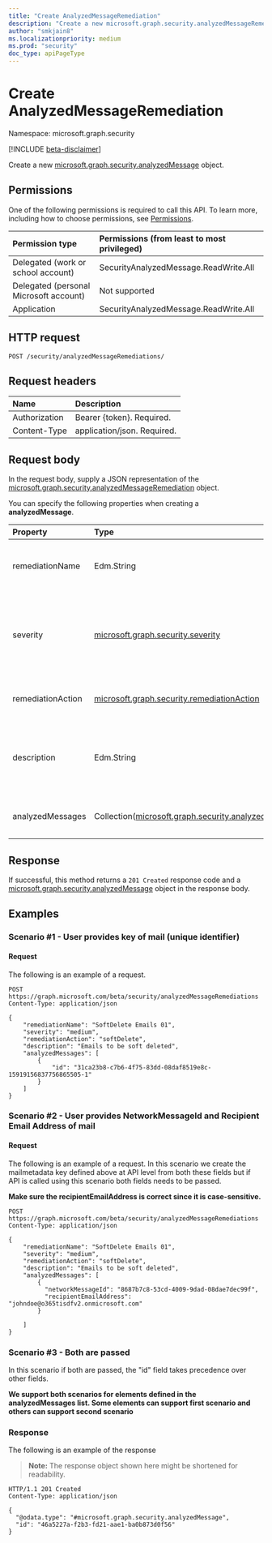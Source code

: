 ```yaml
---
title: "Create AnalyzedMessageRemediation"
description: "Create a new microsoft.graph.security.analyzedMessageRemediation object."
author: "smkjain8"
ms.localizationpriority: medium
ms.prod: "security"
doc_type: apiPageType
---
```


# Create AnalyzedMessageRemediation

Namespace: microsoft.graph.security

[!INCLUDE [beta-disclaimer](../../includes/beta-disclaimer.md)]

Create a new [microsoft.graph.security.analyzedMessage](../resources/security-analyzedmessage.md) object.

## Permissions

One of the following permissions is required to call this API. To learn more, including how to choose permissions, see [Permissions](/graph/permissions-reference).

|Permission type|Permissions (from least to most privileged)|
|:---|:---|
|Delegated (work or school account)|SecurityAnalyzedMessage.ReadWrite.All|
|Delegated (personal Microsoft account)|Not supported|
|Application|SecurityAnalyzedMessage.ReadWrite.All|

## HTTP request

<!-- {
  "blockType": "ignored"
}
-->
``` http
POST /security/analyzedMessageRemediations/
```

## Request headers

|Name|Description|
|:---|:---|
|Authorization|Bearer {token}. Required.|
|Content-Type|application/json. Required.|

## Request body

In the request body, supply a JSON representation of the [microsoft.graph.security.analyzedMessageRemediation](../resources/security-analyzedmessageRemediation.md) object.

You can specify the following properties when creating a **analyzedMessage**.

|Property|Type|Description|
|:---|:---|:---|
|remediationName|Edm.String|The name of the remediation user wants to create.|
|severity|[microsoft.graph.security.severity](../resources/security-analyzedmessageremediation-severity.md)|The severity of remediation user wants to create. It can be low, medium and high.|
|remediationAction|[microsoft.graph.security.remediationAction](../resources/security-analyzedmessageremediation-remediationAction.md)|The admin action user wants to create.|
|description|Edm.String|The description user wants to have while creating remediation.|
|analyzedMessages|Collection([microsoft.graph.security.analyzedMessage](../resources/security-analyzedmessage.md))|The list of emails user wants to delete.|

## Response

If successful, this method returns a `201 Created` response code and a [microsoft.graph.security.analyzedMessage](../resources/security-analyzedmessage.md) object in the response body.

## Examples

### **Scenario #1 - User provides key of mail (unique identifier)**

#### Request

The following is an example of a request.
<!-- {
  "blockType": "request",
  "name": "create_analyzedmessage_from_"
}
-->
``` http
POST https://graph.microsoft.com/beta/security/analyzedMessageRemediations
Content-Type: application/json

{
    "remediationName": "SoftDelete Emails 01",
    "severity": "medium",
    "remediationAction": "softDelete",
    "description": "Emails to be soft deleted",
    "analyzedMessages": [
        {
            "id": "31ca23b8-c7b6-4f75-83dd-08daf8519e8c-15919156837756865505-1"
        }
    ]
}
```

### **Scenario #2 - User provides NetworkMessageId and Recipient Email Address of mail**

#### Request

The following is an example of a request. In this scenario we create the mailmetadata key defined above at API level from both these fields but if API is called using this scenario both fields needs to be passed.

**Make sure the recipientEmailAddress is correct since it is case-sensitive.**
<!-- {
  "blockType": "request",
  "name": "create_analyzedmessage_from_"
}
-->
``` http
POST https://graph.microsoft.com/beta/security/analyzedMessageRemediations
Content-Type: application/json

{
    "remediationName": "SoftDelete Emails 01",
    "severity": "medium",
    "remediationAction": "softDelete",
    "description": "Emails to be soft deleted",
    "analyzedMessages": [
        {
          "networkMessageId": "8687b7c8-53cd-4009-9dad-08dae7dec99f",
          "recipientEmailAddress": "johndoe@o365tisdfv2.onmicrosoft.com"        
        }

    ]
}
```

### **Scenario #3 - Both are passed**

In this scenario if both are passed, the "id" field takes precedence over other fields.

**We support both scenarios for elements defined in the analyzedMessages list. Some elements can support first scenario and others can support second scenario**

### Response

The following is an example of the response
>**Note:** The response object shown here might be shortened for readability.
<!-- {
  "blockType": "response",
  "truncated": true,
  "@odata.type": "microsoft.graph.security.analyzedMessage"
}
-->
``` http
HTTP/1.1 201 Created
Content-Type: application/json

{
  "@odata.type": "#microsoft.graph.security.analyzedMessage",
  "id": "46a5227a-f2b3-fd21-aae1-ba0b873d0f56"
}
```
